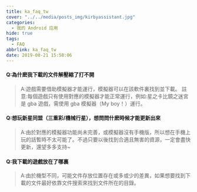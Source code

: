 ```yaml
---
title: ka_faq_tw
cover: "../../media/posts_img/kirbyassistant.jpg"
categories:
  - 我的 Android 应用
hide: true
tags:
  - FAQ
abbrlink: ka_faq_tw
date: 2019-08-21 15:58:06
---
```


#### Q:為什麽我下載的文件解壓縮了打不開

> A:遊戲需要借助模擬器才能運行，模擬器可以在該軟件裏找到並下載。 註意:每個遊戲只有使用對應的模擬器才能正常運行，例如:星之卡比鏡之迷宮是 gba 遊戲，需使用 gba 模擬器（My boy！）運行。

#### Q:想玩新星同盟（三重彩/機械行星），想問問什麽時候才能更新出來

> A:由於對應的模擬器功能尚未完善，或模擬器沒有手機版，所以想在手機上玩的話暫時不太可能了。不過只要以後找到合適且無害的資源，一定會盡快更新，還望多多支持~

#### Q:我下載的遊戲放在了哪裏

> A:由於機型不同，可能文件存放位置存在或多或少的差異，如果想要找到下載的文件最好依靠文件搜索來找到文件所在的目錄。
